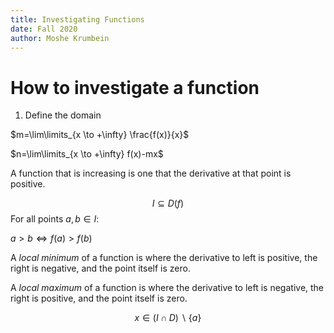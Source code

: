 ```yaml
---
title: Investigating Functions
date: Fall 2020
author: Moshe Krumbein
---
```


# How to investigate a function

1. Define the domain

$m=\lim\limits_{x \to +\infty} \frac{f(x)}{x}$

$n=\lim\limits_{x \to +\infty} f(x)-mx$

A function that is increasing is one that the derivative at that point is
positive.

$$I \subseteq D(f)$$
For all points $a,b \in I$:

$a>b \iff f(a) > f(b)$

A _local minimum_ of a function is where the derivative to left is positive,
the right is negative, and the point itself is zero.

A _local maximum_ of a function is where the derivative to left is negative,
the right is positive, and the point itself is zero.

$$x \in (I \cap D)\backslash \{a\}$$
